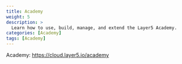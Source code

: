 ```yaml
---
title: Academy
weight: 5
description: >
  Learn how to use, build, manage, and extend the Layer5 Academy.
categories: [Academy]
tags: [Academy]
---
```


Academy: https://cloud.layer5.io/academy